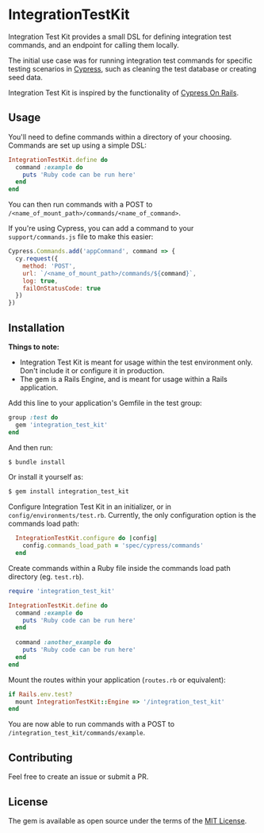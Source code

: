 # IntegrationTestKit
Integration Test Kit provides a small DSL for defining integration test commands, and an endpoint for calling them locally.

The initial use case was for running integration test commands for specific testing scenarios in [Cypress](https://www.cypress.io), such as cleaning the test database or creating seed data.

Integration Test Kit is inspired by the functionality of [Cypress On Rails](https://github.com/shakacode/cypress-on-rails). 

## Usage
You'll need to define commands within a directory of your choosing. Commands are set up using a simple DSL:
```ruby
IntegrationTestKit.define do
  command :example do
    puts 'Ruby code can be run here'
  end
end  
```

You can then run commands with a POST to `/<name_of_mount_path>/commands/<name_of_command>`.

If you're using Cypress, you can add a command to your `support/commands.js` file to make this easier:
```js
Cypress.Commands.add('appCommand', command => {
  cy.request({
    method: 'POST',
    url: `/<name_of_mount_path>/commands/${command}`,
    log: true,
    failOnStatusCode: true
  })
})
```

## Installation
**Things to note:**
* Integration Test Kit is meant for usage within the test environment only. Don't include it or configure it in production.
* The gem is a Rails Engine, and is meant for usage within a Rails application.

Add this line to your application's Gemfile in the test group:

```ruby
group :test do
  gem 'integration_test_kit'
end
```

And then run:
```bash
$ bundle install
```

Or install it yourself as:
```bash
$ gem install integration_test_kit
```

Configure Integration Test Kit in an initializer, or in `config/environments/test.rb`. Currently, the only configuration option is the commands load path:
```ruby
  IntegrationTestKit.configure do |config|
    config.commands_load_path = 'spec/cypress/commands'
  end
```

Create commands within a Ruby file inside the commands load path directory (eg. `test.rb`).

```ruby
require 'integration_test_kit'

IntegrationTestKit.define do
  command :example do
    puts 'Ruby code can be run here'
  end
  
  command :another_example do
    puts 'Ruby code can be run here'
  end
end  
```

Mount the routes within your application (`routes.rb` or equivalent):
```ruby
if Rails.env.test?
  mount IntegrationTestKit::Engine => '/integration_test_kit'
end  
```

You are now able to run commands with a POST to `/integration_test_kit/commands/example`. 

## Contributing
Feel free to create an issue or submit a PR. 

## License
The gem is available as open source under the terms of the [MIT License](http://opensource.org/licenses/MIT).
